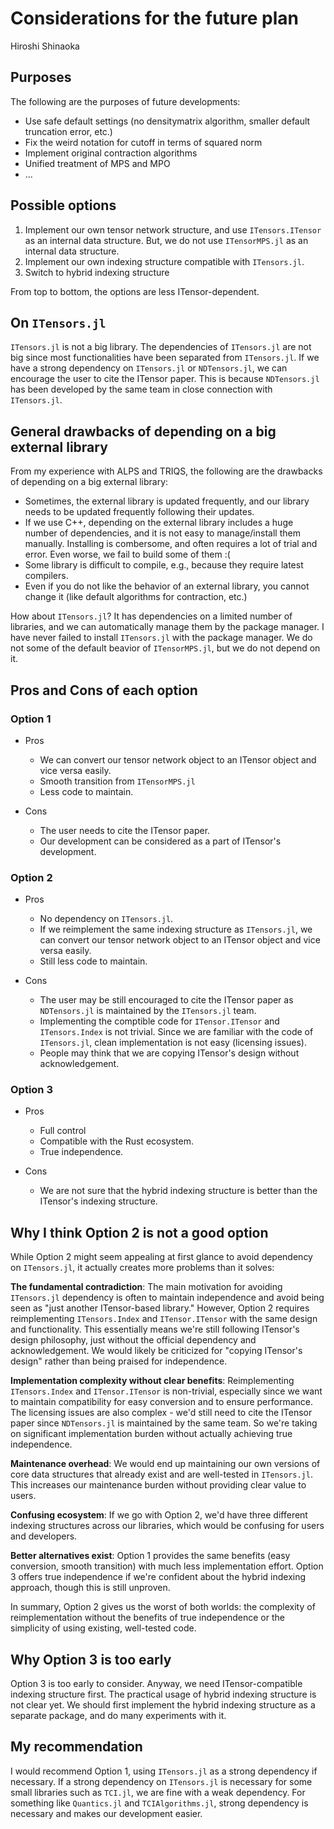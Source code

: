 # Considerations for the future plan

Hiroshi Shinaoka

## Purposes
The following are the purposes of future developments:

- Use safe default settings (no densitymatrix algorithm, smaller default truncation error, etc.)
- Fix the weird notation for cutoff in terms of squared norm
- Implement original contraction algorithms
- Unified treatment of MPS and MPO
- ...

## Possible options

1. Implement our own tensor network structure, and use `ITensors.ITensor` as an internal data structure. But, we do not use `ITensorMPS.jl` as an internal data structure.
2. Implement our own indexing structure compatible with `ITensors.jl`.
3. Switch to hybrid indexing structure

From top to bottom, the options are less ITensor-dependent.

## On `ITensors.jl`
`ITensors.jl` is not a big library.
The dependencies of `ITensors.jl` are not big since most functionalities have been separated from `ITensors.jl`.
If we have a strong dependency on `ITensors.jl` or `NDTensors.jl`, we can encourage the user to cite the ITensor paper.
This is because `NDTensors.jl` has been developed by the same team in close connection with `ITensors.jl`.

## General drawbacks of depending on a big external library
From my experience with ALPS and TRIQS, the following are the drawbacks of depending on a big external library:

- Sometimes, the external library is updated frequently, and our library needs to be updated frequently following their updates.
- If we use C++, depending on the external library includes a huge number of dependencies, and it is not easy to manage/install them manually. Installing is combersome, and often requires a lot of trial and error. Even worse, we fail to build some of them :(
- Some library is difficult to compile, e.g., because they require latest compilers.
- Even if you do not like the behavior of an external library, you cannot change it (like default algorithms for contraction, etc.)

How about `ITensors.jl`? 
It has dependencies on a limited number of libraries, and we can automatically manage them by the package manager.
I have never failed to install `ITensors.jl` with the package manager.
We do not some of the default beavior of `ITensorMPS.jl`, but we do not depend on it.


## Pros and Cons of each option

### Option 1

- Pros
  - We can convert our tensor network object to an ITensor object and vice versa easily.
  - Smooth transition from `ITensorMPS.jl`
  - Less code to maintain.

- Cons
  - The user needs to cite the ITensor paper.
  - Our development can be considered as a part of ITensor's development.

### Option 2

- Pros
  - No dependency on `ITensors.jl`. 
  - If we reimplement the same indexing structure as `ITensors.jl`, we can convert our tensor network object to an ITensor object and vice versa easily.
  - Still less code to maintain.

- Cons
  - The user may be still encouraged to cite the ITensor paper as `NDTensors.jl` is maintained by the `ITensors.jl` team.
  - Implementing the comptible code for `ITensor.ITensor` and `ITensors.Index` is not trivial. Since we are familiar with the code of `ITensors.jl`, clean implementation is not easy (licensing issues).
  - People may think that we are copying ITensor's design without acknowledgement.

### Option 3
- Pros
  - Full control
  - Compatible with the Rust ecosystem.
  - True independence.

- Cons
  - We are not sure that the hybrid indexing structure is better than the ITensor's indexing structure.

## Why I think Option 2 is not a good option
While Option 2 might seem appealing at first glance to avoid dependency on `ITensors.jl`, it actually creates more problems than it solves:

**The fundamental contradiction**: The main motivation for avoiding `ITensors.jl` dependency is often to maintain independence and avoid being seen as "just another ITensor-based library." However, Option 2 requires reimplementing `ITensors.Index` and `ITensor.ITensor` with the same design and functionality. This essentially means we're still following ITensor's design philosophy, just without the official dependency and acknowledgement. We would likely be criticized for "copying ITensor's design" rather than being praised for independence.

**Implementation complexity without clear benefits**: Reimplementing `ITensors.Index` and `ITensor.ITensor` is non-trivial, especially since we want to maintain compatibility for easy conversion and to ensure performance. The licensing issues are also complex - we'd still need to cite the ITensor paper since `NDTensors.jl` is maintained by the same team. So we're taking on significant implementation burden without actually achieving true independence.

**Maintenance overhead**: We would end up maintaining our own versions of core data structures that already exist and are well-tested in `ITensors.jl`. This increases our maintenance burden without providing clear value to users.

**Confusing ecosystem**: If we go with Option 2, we'd have three different indexing structures across our libraries, which would be confusing for users and developers.

**Better alternatives exist**: Option 1 provides the same benefits (easy conversion, smooth transition) with much less implementation effort. Option 3 offers true independence if we're confident about the hybrid indexing approach, though this is still unproven.

In summary, Option 2 gives us the worst of both worlds: the complexity of reimplementation without the benefits of true independence or the simplicity of using existing, well-tested code.

## Why Option 3 is too early
Option 3 is too early to consider.
Anyway, we need ITensor-compatible indexing structure first.
The practical usage of hybrid indexing structure is not clear yet.
We should first implement the hybrid indexing structure as a separate package, and do many experiments with it.

## My recommendation
I would recommend Option 1, using `ITensors.jl` as a strong dependency if necessary.
If a strong dependency on `ITensors.jl` is necessary for some small libraries such as `TCI.jl`, we are fine with a weak dependency.
For something like `Quantics.jl` and `TCIAlgorithms.jl`, strong dependency is necessary and makes our development easier.